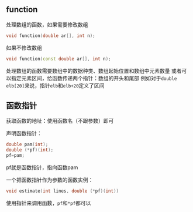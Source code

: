 ## function
处理数组的函数，如果需要修改数组
```c++
void function(double ar[], int n);
```
如果不修改数组
```c++
void function(const double ar[], int n);
```

处理数组的函数需要数组中的数据种类、数组起始位置和数组中元素数量
或者可以指定元素区间，给函数传递两个指针：数组的开头和尾部
例如对于```double elb[20]```来说，指针```elb```和```elb+20```定义了区间

## 函数指针
获取函数的地址：使用函数名（不跟参数）即可

声明函数指针：
```c++
double pam(int);
double (*pf)(int);
pf=pam;
```
pf就是函数指针，指向函数pam

一个把函数指针作为参数的函数实例：
```c++
void estimate(int lines, double (*pf)(int))
```

使用指针来调用函数，```pf```和```*pf```都可以
